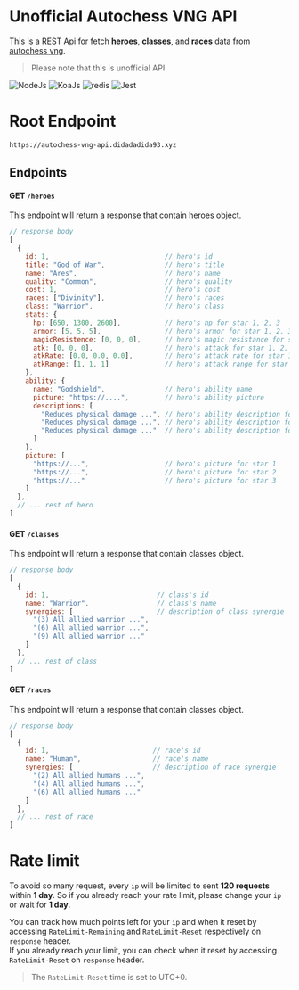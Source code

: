 # Unofficial Autochess VNG API
This is a REST Api for fetch **heroes**, **classes**, and **races** data from
[autochess vng](https://autochessvng.com).

> Please note that this is unofficial API

<div align="left">
<img src="https://img.shields.io/badge/Node.js-43853D?style=plastic&logo=node.js&logoColor=white" alt="NodeJs" />
<img src="https://img.shields.io/static/v1?message=KoaJs&color=black&style=plastic&label=&logo=javascript" alt="KoaJs" />
<img src="https://img.shields.io/badge/redis-CC0000.svg?style=plastic&logo=redis&logoColor=white" alt="redis" />
<img src="https://img.shields.io/badge/Jest-C21325?style=plastic&logo=jest&logoColor=white" alt="Jest" />
</div>

# Root Endpoint
```md
https://autochess-vng-api.didadadida93.xyz
```

## Endpoints

#### GET `/heroes`
This endpoint will return a response that contain heroes object.
```js
// response body
[
  {
    id: 1,                             // hero's id
    title: "God of War",               // hero's title
    name: "Ares",                      // hero's name
    quality: "Common",                 // hero's quality
    cost: 1,                           // hero's cost
    races: ["Divinity"],               // hero's races
    class: "Warrior",                  // hero's class
    stats: {
      hp: [650, 1300, 2600],           // hero's hp for star 1, 2, 3
      armor: [5, 5, 5],                // hero's armor for star 1, 2, 3
      magicResistence: [0, 0, 0],      // hero's magic resistance for star 1, 2, 3
      atk: [0, 0, 0],                  // hero's attack for star 1, 2, 3
      atkRate: [0.0, 0.0, 0.0],        // hero's attack rate for star 1, 2, 3
      atkRange: [1, 1, 1]              // hero's attack range for star 1, 2, 3
    },
    ability: {
      name: "Godshield",               // hero's ability name
      picture: "https://....",         // hero's ability picture
      descriptions: [
        "Reduces physical damage ...", // hero's ability description for star 1
        "Reduces physical damage ...", // hero's ability description for star 2
        "Reduces physical damage ..."  // hero's ability description for star 3
      ]
    },
    picture: [
      "https://...",                   // hero's picture for star 1
      "https://...",                   // hero's picture for star 2
      "https://..."                    // hero's picture for star 3
    ]
  },
  // ... rest of hero
]
```

#### GET `/classes`
This endpoint will return a response that contain classes object.
```js
// response body
[
  {
    id: 1,                           // class's id
    name: "Warrior",                 // class's name
    synergies: [                     // description of class synergie
      "(3) All allied warrior ...",
      "(6) All allied warrior ...",
      "(9) All allied warrior ..."
    ]
  },
  // ... rest of class
]
```

#### GET `/races`
This endpoint will return a response that contain classes object.
```js
// response body
[
  {
    id: 1,                          // race's id
    name: "Human",                  // race's name
    synergies: [                    // description of race synergie
      "(2) All allied humans ...",
      "(4) All allied humans ...",
      "(6) All allied humans ..."
    ]
  },
  // ... rest of race
]
```

# Rate limit
To avoid so many request, every `ip` will be limited to sent **120 requests** within **1 day**.
So if you already reach your rate limit, please change your `ip` or wait for **1 day**.

You can track how much points left for your `ip` and when it reset by accessing `RateLimit-Remaining` and `RateLimit-Reset` respectively on `response` header.  
If you already reach your limit, you can check when it reset by accessing `RateLimit-Reset` on `response` header.
> The `RateLimit-Reset` time is set to UTC+0.
